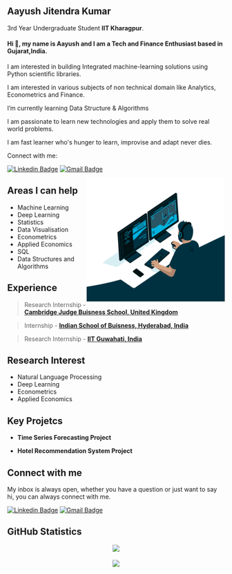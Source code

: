 ## Aayush Jitendra Kumar

[1.1]: https://github.com/kritikseth/kritikseth/blob/master/assets/icons/linkedin_c.png (linkedin)
[2.1]: https://github.com/kritikseth/kritikseth/blob/master/assets/icons/email.png (mail)


[1]: https://www.linkedin.com/in/aayush-kumar-515b67201/
[2]: mailto:jitendra.kumar.epf@gmail.com

3rd Year Undergraduate Student **IIT Kharagpur**.

#### Hi 👋, my name is **Aayush** and I am a **Tech and Finance Enthusiast** based in Gujarat,India. 

I am interested in building Integrated machine-learning solutions using Python scientific libraries.

I am interested in various subjects of non technical domain like Analytics, Econometrics and Finance.

I’m currently learning Data Structure & Algorithms

I am passionate to learn new technologies and apply them to solve real world problems. 

I am fast learner who's hunger to learn, improvise and adapt never dies.



Connect with me:

[![Linkedin Badge](https://img.shields.io/badge/-LinkedIn-blue?style=flat-square&logo=Linkedin&logoColor=white&link=https://www.linkedin.com/in/aayush-kumar-515b67201/)](https://www.linkedin.com/in/aayush-kumar-515b67201/)
[![Gmail Badge](https://img.shields.io/badge/-Gmail-c14438?style=flat-square&logo=Gmail&logoColor=white&link=mailto:jitendra.kumar.epf@gmail.com@gmail.com)](mailto:jitendra.kumar.epf@gmail.com)

 

<!-- ---- -->

 <img align="right" alt="GIF" src="https://raw.githubusercontent.com/kritikseth/kritikseth/master/assets/images/codegif.gif" width="320" height="284" />

## Areas I can help

* Machine Learning
* Deep Learning
* Statistics
* Data Visualisation
* Econometrics
* Applied Economics
* SQL
* Data Structures and Algorithms


## Experience

> Research Internship - [**Cambridge Judge Buisness School, United Kingdom**](https://www.jbs.cam.ac.uk/)

> Internship - [**Indian School of Buisness, Hyderabad, India**](https://www.isb.edu/en.html)

> Research Internship - [**IIT Guwahati, India**](https://www.iitg.ac.in/)

## Research Interest

* Natural Language Processing
* Deep Learning
* Econometrics
* Applied Economics


## Key Projetcs

- **Time Series Forecasting Project**

- **Hotel Recommendation System Project**



## Connect with me

My inbox is always open, whether you have a question or just want to say hi, you can always connect with me.

[![Linkedin Badge](https://img.shields.io/badge/-LinkedIn-blue?style=flat-square&logo=Linkedin&logoColor=white&link=https://www.linkedin.com/in/aayush-kumar-515b67201/)](https://https://www.linkedin.com/in/aayush-kumar-515b67201/)
[![Gmail Badge](https://img.shields.io/badge/-Gmail-c14438?style=flat-square&logo=Gmail&logoColor=white&link=mailto:jitendra.kumar.epf@gmail.com)](mailto:jitendra.kumar.epf@gmail.com)
 

<!-- section - social media icons -->

## GitHub Statistics

<p align = "center">
  <img src = "https://github-readme-stats.vercel.app/api?username=aayushJkumar&hide=prs&show_icons=true&count_private=true&title_color=fff&icon_color=79ff97&bg_color=151515&theme=tokyonight&line_height=40">
</p>


<p align='center'>
  <img align='center' src="https://visitor-badge.glitch.me/badge?page_id=aayushJkumar.visitor-badge">
<p/>
